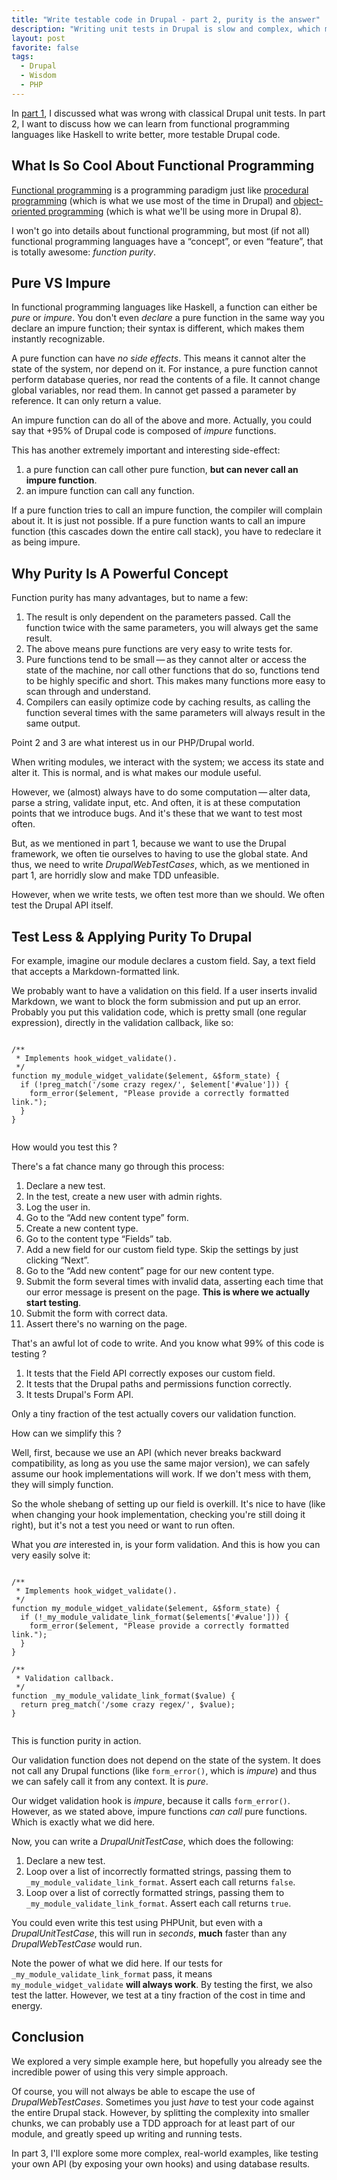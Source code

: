 ```yaml
---
title: "Write testable code in Drupal - part 2, purity is the answer"
description: "Writing unit tests in Drupal is slow and complex, which means many projects stay away from unit tests. This is the second part in a series to write better, more testable code."
layout: post
favorite: false
tags:
  - Drupal
  - Wisdom
  - PHP
---
```


In [part 1](/lore/2014/07/22/write-testable-code-in-drupal-part-1/), I discussed what was wrong with classical Drupal unit tests. In part 2, I want to discuss how we can learn from functional programming languages like Haskell to write better, more testable Drupal code.

## What Is So Cool About Functional Programming

[Functional programming](http://en.wikipedia.org/wiki/Functional_programming) is a programming paradigm just like [procedural programming](http://en.wikipedia.org/wiki/Procedural_programming) (which is what we use most of the time in Drupal) and [object-oriented programming](http://en.wikipedia.org/wiki/Object-oriented_programming) (which is what we'll be using more in Drupal 8).

I won't go into details about functional programming, but most (if not all) functional programming languages have a &ldquo;concept&rdquo;, or even &ldquo;feature&rdquo;, that is totally awesome: *function purity*.

## Pure VS Impure

In functional programming languages like Haskell, a function can either be *pure* or *impure*. You don't even *declare* a pure function in the same way you declare an impure function; their syntax is different, which makes them instantly recognizable.

A pure function can have *no side effects*. This means it cannot alter the state of the system, nor depend on it. For instance, a pure function cannot perform database queries, nor read the contents of a file. It cannot change global variables, nor read them. In cannot get passed a parameter by reference. It can only return a value.

An impure function can do all of the above and more. Actually, you could say that +95% of Drupal code is composed of *impure* functions.

This has another extremely important and interesting side-effect:

1. a pure function can call other pure function, **but can never call an impure function**.
2. an impure function can call any function.

If a pure function tries to call an impure function, the compiler will complain about it. It is just not possible. If a pure function wants to call an impure function (this cascades down the entire call stack), you have to redeclare it as being impure.

## Why Purity Is A Powerful Concept

Function purity has many advantages, but to name a few:

1. The result is only dependent on the parameters passed. Call the function twice with the same parameters, you will always get the same result.
2. The above means pure functions are very easy to write tests for.
3. Pure functions tend to be small&thinsp;&mdash;&thinsp;as they cannot alter or access the state of the machine, nor call other functions that do so, functions tend to be highly specific and short. This makes many functions more easy to scan through and understand.
4. Compilers can easily optimize code by caching results, as calling the function several times with the same parameters will always result in the same output.

Point 2 and 3 are what interest us in our PHP/Drupal world.

When writing modules, we interact with the system; we access its state and alter it. This is normal, and is what makes our module useful.

However, we (almost) always have to do some computation&thinsp;&mdash;&thinsp;alter data, parse a string, validate input, etc. And often, it is at these computation points that we introduce bugs. And it's these that we want to test most often.

But, as we mentioned in part 1, because we want to use the Drupal framework, we often tie ourselves to having to use the global state. And thus, we need to write *DrupalWebTestCases*, which, as we mentioned in part 1, are horridly slow and make TDD unfeasible.

However, when we write tests, we often test more than we should. We often test the Drupal API itself.

## Test Less & Applying Purity To Drupal

For example, imagine our module declares a custom field. Say, a text field that accepts a Markdown-formatted link.

We probably want to have a validation on this field. If a user inserts invalid Markdown, we want to block the form submission and put up an error. Probably you put this validation code, which is pretty small (one regular expression), directly in the validation callback, like so:

<pre><code class="language-php">
/**
 * Implements hook_widget_validate().
 */
function my_module_widget_validate($element, &$form_state) {
  if (!preg_match('/some crazy regex/', $element['#value'])) {
    form_error($element, "Please provide a correctly formatted link.");
  }
}

</code></pre>

How would you test this ?

There's a fat chance many go through this process:

1. Declare a new test.
2. In the test, create a new user with admin rights.
3. Log the user in.
4. Go to the &ldquo;Add new content type&rdquo; form.
5. Create a new content type.
6. Go to the content type &ldquo;Fields&rdquo; tab.
7. Add a new field for our custom field type. Skip the settings by just clicking &ldquo;Next&rdquo;.
8. Go to the &ldquo;Add new content&rdquo; page for our new content type.
9. Submit the form several times with invalid data, asserting each time that our error message is present on the page. **This is where we actually start testing**.
10. Submit the form with correct data.
11. Assert there's no warning on the page.

That's an awful lot of code to write. And you know what 99% of this code is testing ?

1. It tests that the Field API correctly exposes our custom field.
2. It tests that the Drupal paths and permissions function correctly.
3. It tests Drupal's Form API.

Only a tiny fraction of the test actually covers our validation function.

How can we simplify this ?

Well, first, because we use an API (which never breaks backward compatibility, as long as you use the same major version), we can safely assume our hook implementations will work. If we don't mess with them, they will simply function.

So the whole shebang of setting up our field is overkill. It's nice to have (like when changing your hook implementation, checking you're still doing it right), but it's not a test you need or want to run often.

What you *are* interested in, is your form validation. And this is how you can very easily solve it:

<pre><code class="language-php">
/**
 * Implements hook_widget_validate().
 */
function my_module_widget_validate($element, &$form_state) {
  if (!_my_module_validate_link_format($elements['#value'])) {
    form_error($element, "Please provide a correctly formatted link.");
  }
}

/**
 * Validation callback.
 */
function _my_module_validate_link_format($value) {
  return preg_match('/some crazy regex/', $value);
}

</code></pre>

This is function purity in action.

Our validation function does not depend on the state of the system. It does not call any Drupal functions (like `form_error()`, which is *impure*) and thus we can safely call it from any context. It is *pure*.

Our widget validation hook is *impure*, because it calls `form_error()`. However, as we stated above, impure functions *can call* pure functions. Which is exactly what we did here.

Now, you can write a *DrupalUnitTestCase*, which does the following:

1. Declare a new test.
2. Loop over a list of incorrectly formatted strings, passing them to `_my_module_validate_link_format`. Assert each call returns `false`.
3. Loop over a list of correctly formatted strings, passing them to `_my_module_validate_link_format`. Assert each call returns `true`.

You could even write this test using PHPUnit, but even with a *DrupalUnitTestCase*, this will run in *seconds*, **much** faster than any *DrupalWebTestCase* would run.

Note the power of what we did here. If our tests for `_my_module_validate_link_format` pass, it means `my_module_widget_validate` **will always work**. By testing the first, we also test the latter. However, we test at a tiny fraction of the cost in time and energy.

## Conclusion

We explored a very simple example here, but hopefully you already see the incredible power of using this very simple approach.

Of course, you will not always be able to escape the use of *DrupalWebTestCases*. Sometimes you just *have* to test your code against the entire Drupal stack. However, by splitting the complexity into smaller chunks, we can probably use a TDD approach for at least part of our module, and greatly speed up writing and running tests.

In part 3, I'll explore some more complex, real-world examples, like testing your own API (by exposing your own hooks) and using database results.
